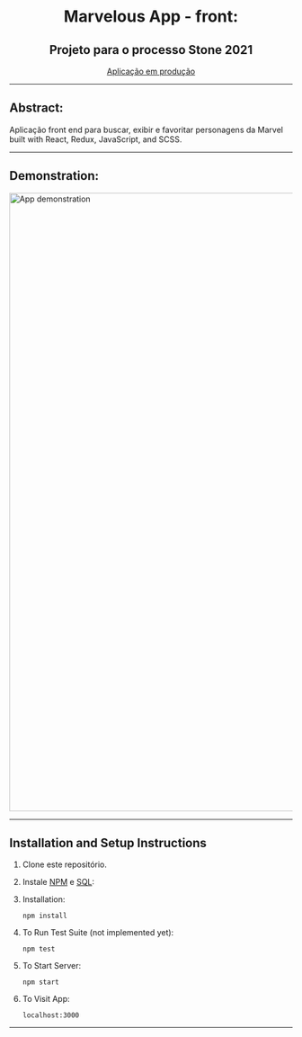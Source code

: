 <h1 align="center">Marvelous App - front:</h1>
<h2 align="center">Projeto para o processo Stone 2021</h2>
<p align="center"><a href="https://marvelousapp-front.herokuapp.com/">Aplicação em produção</a></p>

<hr />

## Abstract:
Aplicação front end para buscar, exibir e favoritar personagens da Marvel built with React, Redux, JavaScript, and SCSS.

<hr />

## Demonstration:
<img src="https://raw.githubusercontent.com/leandroparisi/case-stone-front/main/demonstration/demonstration.webm" alt="App demonstration" width="1100px" >

<hr />

## Installation and Setup Instructions 

1. Clone este repositório.

2. Instale <a href="https://www.npmjs.com/get-npm" >NPM</a> e <a href="https://www.alura.com.br/artigos/mysql-do-download-e-instalacao-ate-sua-primeira-tabela" >SQL</a>:

2. Installation:

    `npm install`  

3. To Run Test Suite (not implemented yet):  

    `npm test`  

4. To Start Server:

    `npm start`  

5. To Visit App:

    `localhost:3000`  

<hr />
